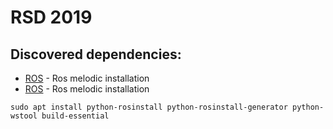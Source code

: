 # RSD 2019
## Discovered dependencies:
* [ROS](http://wiki.ros.org/melodic/Installation/Ubuntu#Installation) - Ros melodic installation
* [ROS](http://wiki.ros.org/ROS/Tutorials/InstallingandConfiguringROSEnvironment) - Ros melodic installation
    
```
sudo apt install python-rosinstall python-rosinstall-generator python-wstool build-essential
```
  
   
    
